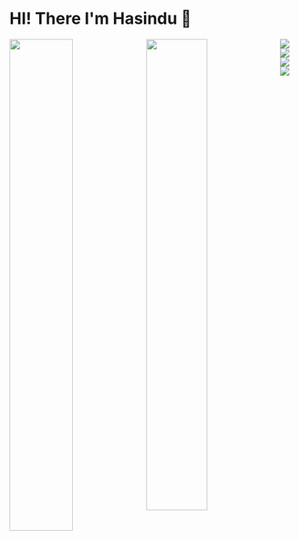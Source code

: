 # HI! There I'm Hasindu 🤟

<img align= "left" width ="47%" src = "https://github-readme-stats.vercel.app/api?username=hasiya2004&show_icons=true&theme=radical"/>
<img align= "left" width ="46%"  src ="https://github-readme-stats.vercel.app/api/top-langs/?username=hasiya2004&layout=compact"/>

<img align= "left"  src ="https://img.shields.io/badge/.NET-5C2D91?style=for-the-badge&logo=.net&logoColor=white"/>
<img align= "left"  src ="https://img.shields.io/badge/c++-%2300599C.svg?style=for-the-badge&logo=c%2B%2B&logoColor=white"/>
<img align= "left"  src ="https://img.shields.io/badge/java-%23ED8B00.svg?style=for-the-badge&logo=java&logoColor=white"/>
<img align= "left"  src ="https://img.shields.io/badge/python-3670A0?style=for-the-badge&logo=python&logoColor=ffdd54"/>





